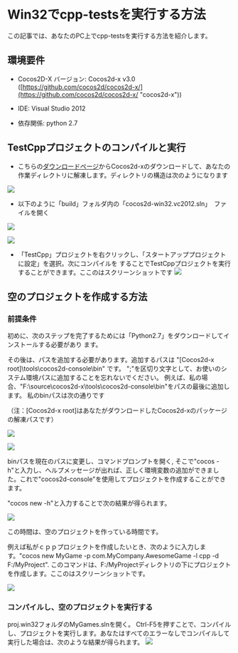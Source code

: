 # Win32でcpp-testsを実行する方法

この記事では、あなたのPC上でcpp-testsを実行する方法を紹介します。

## 環境要件

- Cocos2D-X バージョン: Cocos2d-x v3.0 ([https://github.com/cocos2d/cocos2d-x/](https://github.com/cocos2d/cocos2d-x/ "cocos2d-x"))

- IDE: Visual Studio 2012

- 依存関係: python 2.7

## TestCppプロジェクトのコンパイルと実行

- こちらの[ダウンロードページ](http://cocos2d-x.org/download)からCocos2d-xのダウンロードして、あなたの作業ディレクトリに解凍します。ディレクトリの構造は次のようになります

![](res/1.png)

- 以下のように「build」フォルダ内の「cocos2d-win32.vc2012.sln」　ファイルを開く

![](res/7.png)

![](res/8.png)

- 「TestCpp」プロジェクトを右クリックし、「スタートアッププロジェクトに設定」を選択。次にコンパイルを
することでTestCppプロジェクトを実行することができます。ここのはスクリーンショットです
![](res/9.png)

##  空のプロジェクトを作成する方法

### 前提条件

初めに、次のステップを完了するためには「Python2.7」をダウンロードしてインストールする必要があり
ます。

その後は、パスを追加する必要があります。追加するパスは "[Cocos2d-x root]\tools\cocos2d-console\bin\" です。
";"を区切り文字として、お使いのシステム環境パスに追加することを忘れないでください。
例えば、私の場合、"F:\source\cocos2d-x\tools\cocos2d-console\bin"をパスの最後に追加します。
私のbinパスは次の通りです

（注：[Cocos2d-x root]はあなたがダウンロードしたCocos2d-xのパッケージの解凍パスです）

![](res/2.png)

![](res/3.png)
 
binパスを現在のパスに変更し、コマンドプロンプトを開く, そこで"cocos -h"と入力し、ヘルプメッセージが出れば、正しく環境変数の追加ができました。これで"cocos2d-console"を使用してプロジェクトを作成することができます。

"cocos new -h"と入力することで次の結果が得られます。

![](res/4.png)

この時間は、空のプロジェクトを作っている時間です。

 例えば私がｃｐｐプロジェクトを作成したいとき、次のように入力します。"cocos new MyGame -p com.MyCompany.AwesomeGame -l cpp -d F:/MyProject". このコマンドは、F:/MyProjectディレクトリの下にプロジェクトを作成します。ここのはスクリーンショットです。

![](res/5.png)


### コンパイルし、空のプロジェクトを実行する

proj.win32フォルダのMyGames.slnを開く。 Ctrl-F5を押すことで、コンパイルし、プロジェクトを実行します。あなたはすべてのエラーなしでコンパイルして実行した場合は、次のような結果が得られます。
![](res/6.png)


